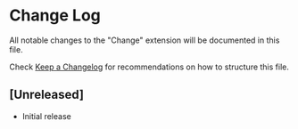 # Change Log

All notable changes to the "Change" extension will be documented in this file.

Check [Keep a Changelog](http://keepachangelog.com/) for recommendations on how to structure this file.

## [Unreleased]

- Initial release